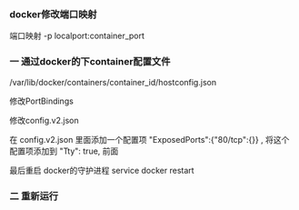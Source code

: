 ### docker修改端口映射

端口映射 -p localport:container_port

### 一 通过docker的下container配置文件

/var/lib/docker/containers/container_id/hostconfig.json

修改PortBindings 

修改config.v2.json

在 config.v2.json 里面添加一个配置项 "ExposedPorts":{"80/tcp":{}} , 将这个配置项添加到 "Tty": true, 前面

最后重启 docker的守护进程 service docker restart

### 二 重新运行







